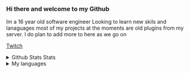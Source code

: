 ### Hi there and welcome to my Github
Im a 16 year old software engineer Looking to learn new skils and lanaguages
most of my projects at the moments are old plugins from my server. I do plan to add more to here as we go on

<a href="https://twitch.tv/Hladenz">Twitch</a>

<details>
  <summary>Github Stats Stats</summary> 
  <a href="https://github.com/Hladenz">
  <img align="center" src="https://github-readme-stats.vercel.app/api?username=Hladenz&show_icons=true&count_private=true&include_all_commits=true&theme=chartreuse-dark" alt="Hladenz's github stats" />
</a>
</details>
<details>
    <summary>My languages</summary>
    <img align="center" src="https://github-readme-stats.vercel.app/api/top-langs/?username=Hladenz&layout=compact&theme=chartreuse-dark" />
</details>
